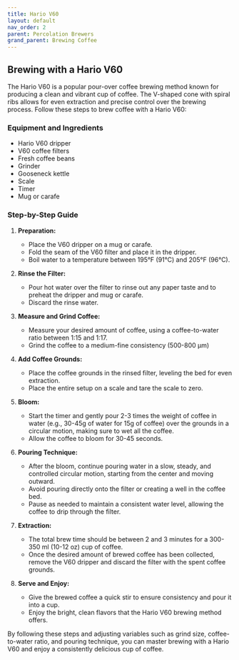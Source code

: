 ```yaml
---
title: Hario V60
layout: default
nav_order: 2
parent: Percolation Brewers
grand_parent: Brewing Coffee
---
```


## Brewing with a Hario V60

The Hario V60 is a popular pour-over coffee brewing method known for producing a clean and vibrant cup of coffee. The V-shaped cone with spiral ribs allows for even extraction and precise control over the brewing process. Follow these steps to brew coffee with a Hario V60:

### Equipment and Ingredients

- Hario V60 dripper
- V60 coffee filters
- Fresh coffee beans
- Grinder
- Gooseneck kettle
- Scale
- Timer
- Mug or carafe

### Step-by-Step Guide

1. **Preparation:**
   - Place the V60 dripper on a mug or carafe.
   - Fold the seam of the V60 filter and place it in the dripper.
   - Boil water to a temperature between 195°F (91°C) and 205°F (96°C).

2. **Rinse the Filter:**
   - Pour hot water over the filter to rinse out any paper taste and to preheat the dripper and mug or carafe.
   - Discard the rinse water.

3. **Measure and Grind Coffee:**
   - Measure your desired amount of coffee, using a coffee-to-water ratio between 1:15 and 1:17.
   - Grind the coffee to a medium-fine consistency (500-800 µm)

4. **Add Coffee Grounds:**
   - Place the coffee grounds in the rinsed filter, leveling the bed for even extraction.
   - Place the entire setup on a scale and tare the scale to zero.

5. **Bloom:**
   - Start the timer and gently pour 2-3 times the weight of coffee in water (e.g., 30-45g of water for 15g of coffee) over the grounds in a circular motion, making sure to wet all the coffee.
   - Allow the coffee to bloom for 30-45 seconds.

6. **Pouring Technique:**
   - After the bloom, continue pouring water in a slow, steady, and controlled circular motion, starting from the center and moving outward.
   - Avoid pouring directly onto the filter or creating a well in the coffee bed.
   - Pause as needed to maintain a consistent water level, allowing the coffee to drip through the filter.

7. **Extraction:**
   - The total brew time should be between 2 and 3 minutes for a 300-350 ml (10-12 oz) cup of coffee.
   - Once the desired amount of brewed coffee has been collected, remove the V60 dripper and discard the filter with the spent coffee grounds.

8. **Serve and Enjoy:**
   - Give the brewed coffee a quick stir to ensure consistency and pour it into a cup.
   - Enjoy the bright, clean flavors that the Hario V60 brewing method offers.

By following these steps and adjusting variables such as grind size, coffee-to-water ratio, and pouring technique, you can master brewing with a Hario V60 and enjoy a consistently delicious cup of coffee.

